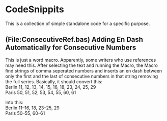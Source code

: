 # CodeSnippits
This is a collection of simple standalone code for a specific purpose.

## (File:ConsecutiveRef.bas) Adding En Dash Automatically for Consecutive Numbers
This is just a word macro. Apparently, some writers who use references may need this. After selecting the text and running the Macro, the Macro find strings of comma seperated numbers and inserts an en dash between only the first and the last of consecutive numbers in that string removing the full series.
Basically, it should convert this:  
Berlin 11, 12, 13, 14, 15, 16, 18, 23, 24, 25, 29  
Paris 50, 51, 52, 53, 54, 55, 60, 61
  
Into this:  
Berlin 11–16, 18, 23–25, 29  
Paris 50–55, 60–61
